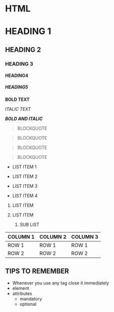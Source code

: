 # HTML

# HEADING 1

## HEADING 2

### HEADING 3

#### HEADING4

##### HEADING5

**BOLD TEXT**

_ITALIC TEXT_

**_BOLD AND ITALIC_**

> BLOCKQUOTE

> BLOCKQUOTE

> BLOCKQUOTE

> BLOCKQUOTE

- LIST ITEM 1

- LIST ITEM 2

- LIST ITEM 3

- LIST ITEM 4

1. LIST ITEM

2. LIST ITEM

   1. SUB LIST

| COLUMN 1 | COLUMN 2 | COLUMN 3 |
| -------- | -------- | -------- |
| ROW 1    | ROW 1    | ROW 1    |
| ROW 2    | ROW 2    | ROW 2    |

## TIPS TO REMEMBER

- Whenever you use any tag close it immediately
- element
- attributes
  - mandatory
  - optional
